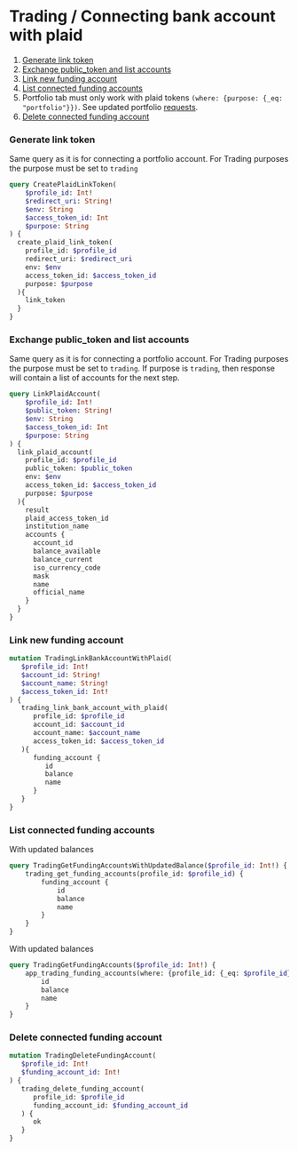 # Trading / Connecting bank account with plaid

1. [Generate link token](#generate-link-token)
2. [Exchange public_token and list accounts](#exchange-public_token-and-list-accounts)
3. [Link new funding account](#link-new-funding-account)
4. [List connected funding accounts](#list-connected-funding-accounts)
5. Portfolio tab must only work with plaid tokens `(where: {purpose: {_eq: "portfolio"}})`.
   See updated portfolio [requests](../portfolio.md).
6. [Delete connected funding account](#delete-connected-funding-account)


### Generate link token
Same query as it is for connecting a portfolio account. For Trading purposes the purpose must be set to `trading` 
```graphql
query CreatePlaidLinkToken(
    $profile_id: Int!
    $redirect_uri: String!
    $env: String
    $access_token_id: Int
    $purpose: String
) {
  create_plaid_link_token(
    profile_id: $profile_id
    redirect_uri: $redirect_uri
    env: $env
    access_token_id: $access_token_id
    purpose: $purpose
  ){
    link_token
  }
}
```

### Exchange public_token and list accounts
Same query as it is for connecting a portfolio account. For Trading purposes the purpose must be set to `trading`. If purpose is `trading`, then response will contain a list of accounts for the next step. 
```graphql
query LinkPlaidAccount(
    $profile_id: Int!
    $public_token: String!
    $env: String
    $access_token_id: Int
    $purpose: String
) {
  link_plaid_account(
    profile_id: $profile_id
    public_token: $public_token
    env: $env
    access_token_id: $access_token_id
    purpose: $purpose
  ){
    result
    plaid_access_token_id
    institution_name
    accounts {
      account_id
      balance_available
      balance_current
      iso_currency_code
      mask
      name
      official_name
    }
  }
}
```

### Link new funding account
```graphql
mutation TradingLinkBankAccountWithPlaid(
   $profile_id: Int!
   $account_id: String!
   $account_name: String!
   $access_token_id: Int!
) {
   trading_link_bank_account_with_plaid(
      profile_id: $profile_id
      account_id: $account_id
      account_name: $account_name
      access_token_id: $access_token_id
   ){
      funding_account {
         id
         balance
         name
      }
   }
}
```

### List connected funding accounts

With updated balances
```graphql
query TradingGetFundingAccountsWithUpdatedBalance($profile_id: Int!) {
    trading_get_funding_accounts(profile_id: $profile_id) {
        funding_account {
            id
            balance
            name
        }
    }
}
```
With updated balances
```graphql
query TradingGetFundingAccounts($profile_id: Int!) {
    app_trading_funding_accounts(where: {profile_id: {_eq: $profile_id}}) {
        id
        balance
        name
    }
}
```

### Delete connected funding account

```graphql
mutation TradingDeleteFundingAccount(
   $profile_id: Int!
   $funding_account_id: Int!
) {
   trading_delete_funding_account(
      profile_id: $profile_id
      funding_account_id: $funding_account_id
   ) {
      ok
   }
}
```
